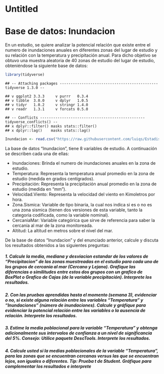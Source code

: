 Untitled
================

# Base de datos: Inundacion

En un estudio, se quiere analizar la potencial relación que existe entre
el numero de inundaciones anuales en diferentes zonas del lugar de
estudio y su relación con la temperatura y precipitación anual. Para
dicho objetivo se obtuvo una muestra aleatoria de 40 zonas de estudio
del lugar de estudio, obteniéndose la siguiente base de datos:

``` r
library(tidyverse)
```

    ## -- Attaching packages --------------------------------------------- tidyverse 1.3.0 --

    ## v ggplot2 3.3.3     v purrr   0.3.4
    ## v tibble  3.0.0     v dplyr   1.0.5
    ## v tidyr   1.0.2     v stringr 1.4.0
    ## v readr   1.3.1     v forcats 0.5.0

    ## -- Conflicts ------------------------------------------------ tidyverse_conflicts() --
    ## x dplyr::filter() masks stats::filter()
    ## x dplyr::lag()    masks stats::lag()

``` r
Inundacion <- read.csv("https://raw.githubusercontent.com/luiqs/Estadistica-Aplicada/main/PDB/Inundacion.csv")
```

La base de datos “Inundacion”, tiene 8 variables de estudio. A
continuación se describen cada una de ellas:

-   Inundaciones: Brinda el numero de inundaciones anuales en la zona de
    estudio.
-   Temperatura: Representa la temperatura anual promedio en la zona de
    estudio (medida en grados centígrados).
-   Precipitación: Representa la precipitación anual promedio en la zona
    de estudio (medida en “mm”).
-   Velocidad.Viento: Representa la velocidad del viento en Kimoletros
    por hora.
-   Zona.Sismica: Variable de tipo binaria, la cual nos indica si es o
    no es una zona sismica (tienen dos versiones de esta variable, tanto
    la categoria codificada, como la variable nominal).
-   CercaniaMar: Variable categórica que sirve de referencia para saber
    la cercanía al mar de la zona monitoreada.
-   Altitud: La altitud en metros sobre el nivel del mar.

De la base de datos “Inundacion” y del enunciado anterior, calcule y
discuta los resultados obtenidos a las siguientes preguntas:

##### 1. Calcule la media, mediana y desviacion estandar de los valores de “Precipitacion” de las zonas muestreadas en el estudio para cada uno de los grupos de cercania al mar (Cercano y Lejano). Grafique las diferencias o similitudes entre estos dos grupos con un grafico de BoxPlot o Grafico de Cajas (de la variable precipitación). **Interprete los resultados**.

##### 2. Con las pruebas aprendidas hasta el momento (semana 3), evidenciar o no, si existe alguna relación entre las variables “Temperatura” y “Inundaciones” (número de inundaciones). Calcule y gráfique para evidenciar la potencial relación entre las variables o la ausencia de relación. **Interprete los resultados**.

##### 3. Estime la media poblacional para la variable “Temperatura” y obtenga adicionalmente sus intervalos de confianza a un nivel de significancia del 5%. Consejo: Utilice paquete DescTools. **Interprete los resultados**.

##### 4. Calcule usted si la medias poblacionales de la variable “Temperatura”, para las zonas que se encuentran cercanas versus las que se encuentran lejos, son iguales o diferentes. Tip: Prueba t de Student. **Gráfique para complementar los resultados e interprete**
